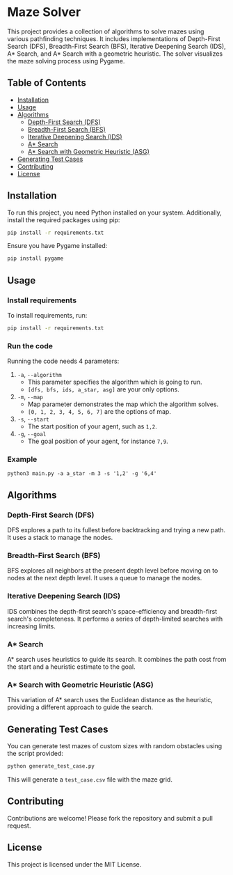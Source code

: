# Maze Solver

This project provides a collection of algorithms to solve mazes using various pathfinding techniques. It includes implementations of Depth-First Search (DFS), Breadth-First Search (BFS), Iterative Deepening Search (IDS), A* Search, and A* Search with a geometric heuristic. The solver visualizes the maze solving process using Pygame.

## Table of Contents

- [Installation](#installation)
- [Usage](#usage)
- [Algorithms](#algorithms)
  - [Depth-First Search (DFS)](#depth-first-search-dfs)
  - [Breadth-First Search (BFS)](#breadth-first-search-bfs)
  - [Iterative Deepening Search (IDS)](#iterative-deepening-search-ids)
  - [A* Search](#a-star-search)
  - [A* Search with Geometric Heuristic (ASG)](#a-star-search-with-geometric-heuristic-asg)
- [Generating Test Cases](#generating-test-cases)
- [Contributing](#contributing)
- [License](#license)

## Installation

To run this project, you need Python installed on your system. Additionally, install the required packages using pip:

```bash
pip install -r requirements.txt
```

Ensure you have Pygame installed:

```bash
pip install pygame
```

## Usage

### Install requirements

To install requirements, run:

```bash
pip install -r requirements.txt
```

### Run the code

Running the code needs 4 parameters:

1. `-a`, `--algorithm`
    - This parameter specifies the algorithm which is going to run.
    - `[dfs, bfs, ids, a_star, asg]` are your only options.
2. `-m`, `--map`
    - Map parameter demonstrates the map which the algorithm solves.
    - `[0, 1, 2, 3, 4, 5, 6, 7]` are the options of map.
3. `-s`, `--start`
    - The start position of your agent, such as `1,2`.
4. `-g`, `--goal`
    - The goal position of your agent, for instance `7,9`.

### Example

```shell
python3 main.py -a a_star -m 3 -s '1,2' -g '6,4'
```

## Algorithms

### Depth-First Search (DFS)

DFS explores a path to its fullest before backtracking and trying a new path. It uses a stack to manage the nodes.

### Breadth-First Search (BFS)

BFS explores all neighbors at the present depth level before moving on to nodes at the next depth level. It uses a queue to manage the nodes.

### Iterative Deepening Search (IDS)

IDS combines the depth-first search's space-efficiency and breadth-first search's completeness. It performs a series of depth-limited searches with increasing limits.

### A* Search

A* search uses heuristics to guide its search. It combines the path cost from the start and a heuristic estimate to the goal.

### A* Search with Geometric Heuristic (ASG)

This variation of A* search uses the Euclidean distance as the heuristic, providing a different approach to guide the search.

## Generating Test Cases

You can generate test mazes of custom sizes with random obstacles using the script provided:

```bash
python generate_test_case.py
```

This will generate a `test_case.csv` file with the maze grid.

## Contributing

Contributions are welcome! Please fork the repository and submit a pull request.

## License

This project is licensed under the MIT License.
